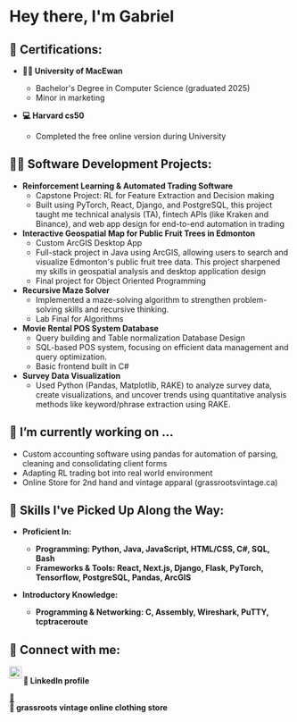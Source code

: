 <h1>Hey there, I'm Gabriel </h1>

<h2>📜 Certifications:</h2>

- <b> 👨‍🎓 University of MacEwan</b>
  - Bachelor's Degree in Computer Science (graduated 2025)
  - Minor in marketing
  
- <b> 💻 Harvard cs50 </b>
  - Completed the free online version during University

<h2>👨‍💻 Software Development Projects:</h2>

- <b>Reinforcement Learning & Automated Trading Software</b>
  - Capstone Project: RL for Feature Extraction and Decision making
  - Built using PyTorch, React, Django, and PostgreSQL, this project taught me technical analysis (TA), fintech APIs (like Kraken and Binance), and web app design for end-to-end automation in trading
- <b>Interactive Geospatial Map for Public Fruit Trees in Edmonton</b>
  - Custom ArcGIS Desktop App
  - Full-stack project in Java using ArcGIS, allowing users to search and visualize Edmonton's public fruit tree data. This project sharpened my skills in geospatial analysis and desktop application design
  - Final project for Object Oriented Programming
- <b>Recursive Maze Solver</b>
  - Implemented a maze-solving algorithm to strengthen problem-solving skills and recursive thinking.
  - Lab Final for Algorithms
- <b>Movie Rental POS System Database</b>
  - Query building and Table normalization Database Design
  - SQL-based POS system, focusing on efficient data management and query optimization.
  - Basic frontend built in C#
- <b>Survey Data Visualization</b>
  - Used Python (Pandas, Matplotlib, RAKE) to analyze survey data, create visualizations, and uncover trends using quantitative analysis methods like keyword/phrase extraction using RAKE.

<h2>🔭 I’m currently working on ...</h2>

- Custom accounting software using pandas for automation of parsing, cleaning and consolidating client forms
- Adapting RL trading bot into real world environment
- Online Store for 2nd hand and vintage apparal (grassrootsvintage.ca)

<h2>🌟 Skills I've Picked Up Along the Way:</h2>

- <b>Proficient In:<b>
  - Programming: Python, Java, JavaScript, HTML/CSS, C#, SQL, Bash
  - Frameworks & Tools: React, Next.js, Django, Flask, PyTorch, Tensorflow, PostgreSQL, Pandas, ArcGIS
  
- <b>Introductory Knowledge:<b>
  - Programming & Networking: C, Assembly, Wireshark, PuTTY, tcptraceroute

<h2> 🤳 Connect with me:</h2>

[<img align="left" alt="LinkedIn" width="22px" src="https://cdn.jsdelivr.net/npm/simple-icons@v3/icons/linkedin.svg" />](https://www.linkedin.com/in/gabriel-jorand-912527aa)  
🔗 LinkedIn profile

[👖](https://grassrootsvintage.ca)  
🔗 grassroots vintage online clothing store

<!--
**
[<img align="left" alt="JoshMadakor | YouTube" width="22px" src="https://cdn.jsdelivr.net/npm/simple-icons@v3/icons/youtube.svg" />][youtube]
[<img align="left" alt="JoshMadakor | Twitter" width="22px" src="https://cdn.jsdelivr.net/npm/simple-icons@v3/icons/twitter.svg" />][twitter]
[<img align="left" alt="JoshMadakor | Instagram" width="22px" src="https://cdn.jsdelivr.net/npm/simple-icons@v3/icons/instagram.svg" />][instagram]

[twitter]: https://twitter.com/
[youtube]: https://www.youtube.com/
[instagram]: https://www.instagram.com/
- 🔭 I’m currently working on ...
- 🌱 I’m currently learning ...
- 👯 I’m looking to collaborate on ...
- 🤔 I’m looking for help with ...
- 💬 Ask me about ...
- 📫 How to reach me: ...
- ⚡ Fun fact: ...
-->
